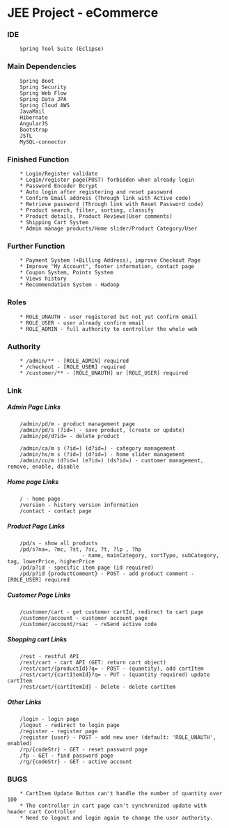 # JEE Project - eCommerce

### IDE
		Spring Tool Suite (Eclipse)

### Main Dependencies
		Spring Boot
		Spring Security
		Spring Web Flow
		Spring Data JPA
		Spring Cloud AWS
		JavaMail
		Hibernate
		AngularJS
		Bootstrap
		JSTL
		MySQL-connector
		
### Finished Function
		* Login/Register validate
		* Login/register page(POST) forbidden when already login
		* Password Encoder Bcrypt
		* Auto login after registering and reset password
		* Confirm Email address (Through link with Active code)
		* Retrieve password (Through link with Reset Password code)
		* Product search, filter, sorting, classify
		* Product details, Product Reviews(User comments)
		* Shipping Cart System
		* Admin manage products/Home slider/Product Category/User

### Further Function
		* Payment System (+Billing Address), improve Checkout Page
		* Improve "My Account", footer information, contact page
		* Coupon System, Points System
		* Views history
		* Recommendation System - Hadoop

### Roles
		* ROLE_UNAUTH - user registered but not yet confirm email
		* ROLE_USER - user already confirm email
		* ROLE_ADMIN - full authority to controller the whole web

### Authority
		* /admin/** - [ROLE_ADMIN] required
		* /checkout - [ROLE_USER] required
		* /customer/** - [ROLE_UNAUTH] or [ROLE_USER] required

### Link
##### Admin Page Links
		/admin/pd/m - product management page
		/admin/pd/s (?id=) - save product, (create or update)
		/admin/pd/d?id=	- delete product
		
		/admin/ca/m s (?id=) (d?id=) - category management
		/admin/hs/m s (?id=) (d?id=) - home slider management
		/admin/cu/m (d?id=) (e?id=) (ds?id=) - customer management, remove, enable, disable
##### Home page Links
		/ - home page
		/version - history version information
		/contact - contact page
##### Product Page Links
		/pd/s - show all products
		/pd/s?na=, ?mc, ?st, ?sc, ?t, ?lp , ?hp 
							- name, mainCategory, sortType, subCategory, tag, lowerPrice, higherPrice
		/pd/p?id - specific item page (id required)
		/pd/p?id {productComment} - POST - add product comment - [ROLE_USER] required
##### Customer Page Links
		/customer/cart - get customer cartId, redirect to cart page
		/customer/account - customer account page
		/customer/account/rsac	- reSend active code
##### Shopping cart Links
		/rest - restful API
		/rest/cart - cart API (GET: return cart object)
		/rest/cart/{productId}?q= - POST - (quantity), add cartItem
		/rest/cart/{cartItemId}?q= - PUT - (quantity required) update cartItem
		/rest/cart/{cartItemId} - Delete - delete cartItem
##### Other Links
		/login - login page
		/logout - redirect to login page
		/register - register page
		/register {user} - POST - add new user (default: 'ROLE_UNAUTH', enabled)
		/rp/{codeStr} - GET - reset password page
		/fp - GET - find password page
		/rg/{codeStr} - GET - active account

### BUGS
		* CartItem Update Button can't handle the number of quantity over 100
		* The controller in cart page can't synchronized update with header cart Controller 
		* Need to logout and login again to change the user authority.
		
